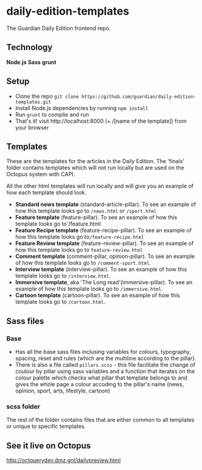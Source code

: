 # daily-edition-templates

The Guardian Daily Edition frontend repo.

## Technology

**Node.js**
**Sass**
**grunt**

## Setup
* Clone the repo `git clone https://github.com/guardian/daily-edition-templates.git`
* Install Node.js dependencies by running `npm install`
* Run `grunt` to complie and run
* That's it! visit http://localhost:8000 (+ /[name of the template]) from your browser

## Templates
These are the templates for the articles in the Daily Edition.
The 'finals' folder contains templates which will not run locally but are used on the Octopus system with CAPI.

All the other html templates will run locally and will give you an example of how each template should look.

- **Standard news template** (standard-article-pillar). To see an example of how this template looks go to `/news.html` or `/sport.html`
- **Feature template** (feature-pillar). To see an example of how this template looks go to`/feature.html
- **Feature Recipe template** (feature-recipe-pillar). To see an example of how this template looks go to`/feature-recipe.html`
- **Feature Review template** (feature-review-pillar). To see an example of how this template looks go to `feature-review.html`
- **Comment template** (comment-pillar, opinion-pillar). To see an example of how this template looks go to `/comment-sport.html`.
- **Interview template** (interview-pillar). To see an example of how this template looks go to `/interview.html`.
- **Immersive template**, aka 'The Long read'(immersive-pillar). To see an example of how this template looks go to `/immersive.html`.
- **Cartoon template** (cartoon-pillar). To see an example of how this template looks go to `/cartoon.html`.

## Sass files

### Base
- Has all the base sass files inclusing variables for colours, typography, spacing, reset and rules (which are the multiline according to the pillar).
- There is also a file called `pillars.scss` - this file facilitate the change of coulour by pillar using sass variables and a function that iterates on the colour palette which checks what pillar that template belongs to and gives the whole page a colour accoding to the pillar's name (news, opinion, sport, arts, lifestyle, cartoon)

### scss folder
The rest of the folder contains files that are either common to all templates or unique to specific templates.


## See it live on Octopus
http://octquerydev.dmz.gnl/dailypreview.html
